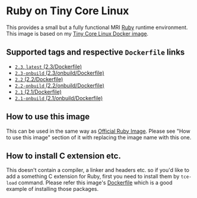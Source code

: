 Ruby on Tiny Core Linux
=======================

This provides a small but a fully functional MRI [Ruby](https://www.ruby-lang.org/) runtime environment. This image is based on my [Tiny Core Linux Docker image](https://hub.docker.com/r/tatsushid/tinycore/).

## Supported tags and respective `Dockerfile` links

- [`2.3`, `latest` (2.3/Dockerfile)][Latest Dockerfile]
- [`2.3-onbuild` (2.3/onbuild/Dockerfile)](https://github.com/tatsushid/docker-tinycore-ruby/blob/master/2.3/onbuild/Dockerfile)
- [`2.2` (2.2/Dockerfile)](https://github.com/tatsushid/docker-tinycore-ruby/blob/master/2.2/Dockerfile)
- [`2.2-onbuild` (2.2/onbuild/Dockerfile)](https://github.com/tatsushid/docker-tinycore-ruby/blob/master/2.2/onbuild/Dockerfile)
- [`2.1` (2.1/Dockerfile)](https://github.com/tatsushid/docker-tinycore-ruby/blob/master/2.1/Dockerfile)
- [`2.1-onbuild` (2.1/onbuild/Dockerfile)](https://github.com/tatsushid/docker-tinycore-ruby/blob/master/2.1/onbuild/Dockerfile)

## How to use this image

This can be used in the same way as [Official Ruby Image](https://hub.docker.com/_/ruby/). Please see "How to use this image" section of it with replacing the image name with this one.

## How to install C extension etc.

This doesn't contain a compiler, a linker and headers etc. so if you'd like to add a something C extension for Ruby, first you need to install them by `tce-load` command. Please refer this image's [Dockerfile][Latest Dockerfile] which is a good example of installing those packages.

[Latest Dockerfile]: https://github.com/tatsushid/docker-tinycore-ruby/blob/master/2.3/Dockerfile
